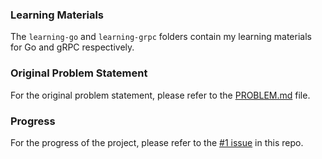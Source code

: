 ### Learning Materials

The `learning-go` and `learning-grpc` folders contain my learning materials for Go and gRPC respectively.

### Original Problem Statement

For the original problem statement, please refer to the [PROBLEM.md](Docs/PROBLEM.md) file.

### Progress

For the progress of the project, please refer to the [#1 issue](https://github.com/sambuaneesh/gRPC-labyrinth/issues/1) in this repo.

